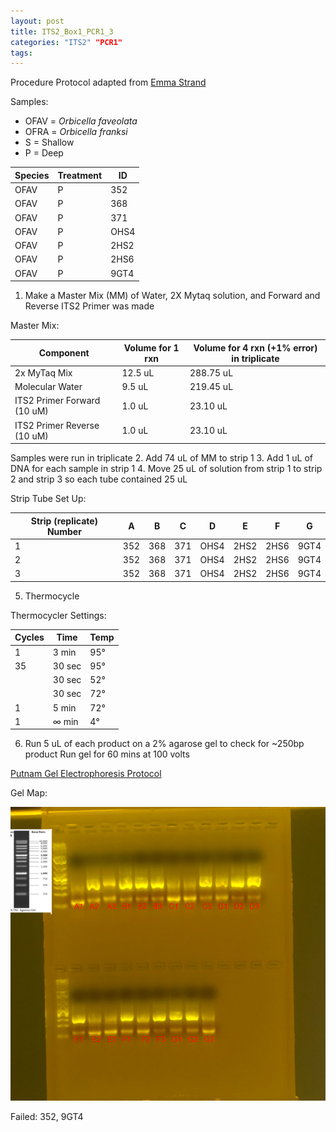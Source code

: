 ```yaml
---
layout: post
title: ITS2_Box1_PCR1_3
categories: "ITS2" "PCR1"
tags:
---
```


Procedure
Protocol adapted from [Emma Strand](https://emmastrand.github.io/EmmaStrand_Notebook/16s,-ITS2,-23s-PCR-Protocol-Testing/)

Samples:
- OFAV = *Orbicella faveolata*
- OFRA = *Orbicella franksi*
- S = Shallow
- P = Deep

| Species | Treatment | ID   |
|---------|-----------|------|
| OFAV    | P         | 352  |
| OFAV    | P         | 368  |
| OFAV    | P         | 371  |
| OFAV    | P         | OHS4 |
| OFAV    | P         | 2HS2 |
| OFAV    | P         | 2HS6 |
| OFAV    | P         | 9GT4 |

1. Make a Master Mix (MM) of Water, 2X Mytaq solution, and Forward and Reverse ITS2 Primer was made

Master Mix:

| Component                   | Volume for 1 rxn | Volume for 4 rxn (+1% error) in triplicate |
|-----------------------------|------------------|--------------------------------------------|
| 2x MyTaq Mix                | 12.5 uL          | 288.75 uL                                  |
| Molecular Water             | 9.5 uL           | 219.45 uL                                  |
| ITS2 Primer Forward (10 uM) | 1.0 uL           | 23.10 uL                                   |
| ITS2 Primer Reverse (10 uM) | 1.0 uL           | 23.10 uL                                   |

Samples were run in triplicate
2. Add 74 uL of MM to strip 1
3. Add 1 uL of DNA for each sample in strip 1
4. Move 25 uL of solution from strip 1 to strip 2 and strip 3 so each tube contained 25 uL

Strip Tube Set Up:

| Strip (replicate) Number | A   | B   | C   | D    | E    | F    | G    |
|--------------------------|-----|-----|-----|------|------|------|------|
| 1                        | 352 | 368 | 371 | OHS4 | 2HS2 | 2HS6 | 9GT4 |
| 2                        | 352 | 368 | 371 | OHS4 | 2HS2 | 2HS6 | 9GT4 |
| 3                        | 352 | 368 | 371 | OHS4 | 2HS2 | 2HS6 | 9GT4 |

5. Thermocycle

Thermocycler Settings:

| Cycles | Time   | Temp |
|--------|--------|------|
| 1 	   | 3 min  | 95°  |
| 35     | 30 sec | 95°  |
|        | 30 sec | 52°  |
|        | 30 sec | 72°  |
| 1      | 5 min  | 72°  |
| 1      | ∞ min  | 4°   |

6. Run 5 uL of each product on a 2% agarose gel to check for ~250bp product
   Run gel for 60 mins at 100 volts

[Putnam Gel Electrophoresis Protocol](https://emmastrand.github.io/EmmaStrand_Notebook/Gel-Electrophoresis-Protocol/)


Gel Map:

![](https://raw.githubusercontent.com/wdunster/WDPrada_Lab_Notebook/master/images/ITS2_Gel3.png)

Failed: 352, 9GT4
